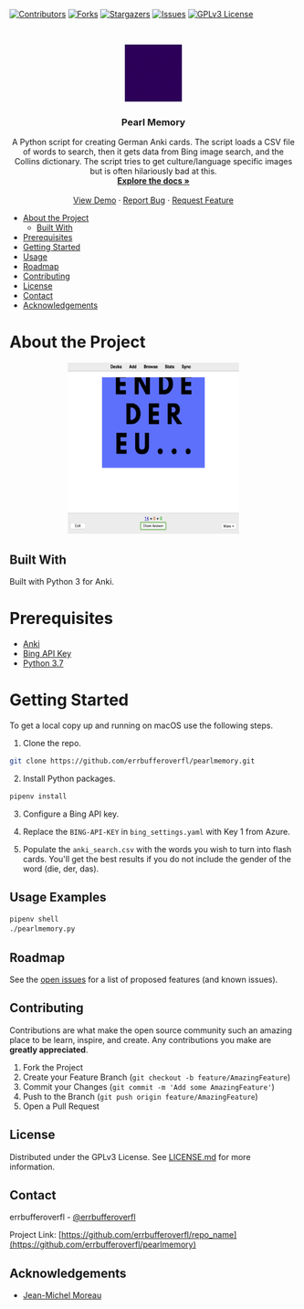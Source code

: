<!-- PROJECT SHIELDS -->
[![Contributors][contributors-shield]][contributors-url]
[![Forks][forks-shield]][forks-url]
[![Stargazers][stars-shield]][stars-url]
[![Issues][issues-shield]][issues-url]
[![GPLv3 License][license-shield]][license-url]

<!-- PROJECT LOGO -->
<br />
<p align="center">
  <a href="https://github.com/errbufferoverfl/pearlmemory">
    <img src="images/logo.gif" alt="Pearl Memory Logo" width="100" height="100">
  </a>

  <h3 align="center">Pearl Memory</h3>

  <p align="center">
    A Python script for creating German Anki cards. The script loads a CSV file of words to search, then it gets 
    data from Bing image search, and the Collins dictionary. The script tries to get culture/language specific images 
    but is often hilariously bad at this.
    <br />
    <a href="https://github.com/errbufferoverfl/pearlmemory"><strong>Explore the docs »</strong></a>
    <br />
    <br />
    <a href="https://github.com/errbufferoverfl/pearlmemory">View Demo</a>
    ·
    <a href="https://github.com/errbufferoverfl/pearlmemory/issues">Report Bug</a>
    ·
    <a href="https://github.com/errbufferoverfl/pearlmemory/issues">Request Feature</a>
  </p>
</p>

<!-- TABLE OF CONTENTS -->

* [About the Project](#about-the-project)
  * [Built With](#built-with)
* [Prerequisites](#prerequisites)
* [Getting Started](#getting-started)
* [Usage](#usage)
* [Roadmap](#roadmap)
* [Contributing](#contributing)
* [License](#license)
* [Contact](#contact)
* [Acknowledgements](#acknowledgements)

<!-- ABOUT THE PROJECT -->
# About the Project

<p align="center">
  <a href="https://github.com/errbufferoverfl/pearlmemory">
    <img src="images/pearlmemory_01.png" alt="product-screenshot" width="300" height="300">
  </a>
</p>

<!-- ABOUT THE PROJECT -->
## Built With

Built with Python 3 for Anki.

<!-- prerequisites -->
# Prerequisites

* [Anki](https://apps.ankiweb.net/)
* [Bing API Key](https://azure.microsoft.com/en-au/services/cognitive-services/bing-web-search-api/)
* [Python 3.7](https://www.python.org/)

<!-- GETTING STARTED -->
# Getting Started

To get a local copy up and running on macOS use the following steps.

1. Clone the repo.
```sh
git clone https://github.com/errbufferoverfl/pearlmemory.git
```
2. Install Python packages.
```sh
pipenv install
```
3. Configure a Bing API key.

4. Replace the `BING-API-KEY` in `bing_settings.yaml` with Key 1 from Azure.

5. Populate the `anki_search.csv` with the words you wish to turn into flash cards. You'll get the best results if you
do not include the gender of the word (die, der, das).

<!-- USAGE EXAMPLES -->
## Usage Examples

```sh
pipenv shell
./pearlmemory.py
```

<!-- ROADMAP -->
## Roadmap

See the [open issues](https://github.com/errbufferoverfl/pearlmemory/issues) for a list of proposed features 
(and known issues).

<!-- CONTRIBUTING -->
## Contributing

Contributions are what make the open source community such an amazing place to be learn, inspire, and create. 
Any contributions you make are **greatly appreciated**.

1. Fork the Project
2. Create your Feature Branch (`git checkout -b feature/AmazingFeature`)
3. Commit your Changes (`git commit -m 'Add some AmazingFeature'`)
4. Push to the Branch (`git push origin feature/AmazingFeature`)
5. Open a Pull Request

<!-- LICENSE -->
## License

Distributed under the GPLv3 License. See [LICENSE.md](LICENSE.md) for more information.

<!-- CONTACT -->
## Contact

errbufferoverfl - [@errbufferoverfl](https://twitter.com/errbufferoverfl)

Project Link: [https://github.com/errbufferoverfl/repo_name](https://github.com/errbufferoverfl/pearlmemory)

<!-- ACKNOWLEDGEMENTS -->
## Acknowledgements

* [Jean-Michel Moreau](https://github.com/jm-moreau)

<!-- MARKDOWN LINKS & IMAGES -->
<!-- https://www.markdownguide.org/basic-syntax/#reference-style-links -->
[contributors-shield]: https://img.shields.io/github/contributors/errbufferoverfl/pearlmemory.svg?style=flat-square
[contributors-url]: https://github.com/errbufferoverfl/pearlmemory/graphs/contributors
[forks-shield]: https://img.shields.io/github/forks/errbufferoverfl/pearlmemory.svg?style=flat-square
[forks-url]: https://github.com/errbufferoverfl/pearlmemory/network/members
[stars-shield]: https://img.shields.io/github/stars/errbufferoverfl/pearlmemory.svg?style=flat-square
[stars-url]: https://github.com/errbufferoverfl/pearlmemory/stargazers
[issues-shield]: https://img.shields.io/github/issues/errbufferoverfl/pearlmemory.svg?style=flat-square
[issues-url]: https://github.com/errbufferoverfl/pearlmemory/issues
[license-shield]: https://img.shields.io/github/license/errbufferoverfl/pearlmemory.svg?style=flat-square
[license-url]: https://github.com/errbufferoverfl/pearlmemory/blob/master/LICENSE.md
[product-screenshot]: images/screenshot.png

